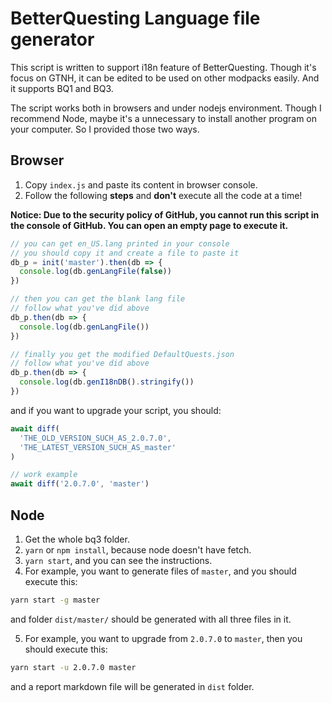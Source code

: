 # BetterQuesting Language file generator

This script is written to support i18n feature of BetterQuesting. Though it's focus on GTNH, it can be edited to be used on other modpacks easily. And it supports BQ1 and BQ3.

The script works both in browsers and under nodejs environment. Though I recommend Node, maybe it's a unnecessary to install another program on your computer. So I provided those two ways.

## Browser

1. Copy `index.js` and paste its content in browser console.
2. Follow the following **steps** and **don't** execute all the code at a time!

**Notice: Due to the security policy of GitHub, you cannot run this script in the console of GitHub. You can open an empty page to execute it.**

```js
// you can get en_US.lang printed in your console
// you should copy it and create a file to paste it
db_p = init('master').then(db => {
  console.log(db.genLangFile(false))
})

// then you can get the blank lang file
// follow what you've did above
db_p.then(db => {
  console.log(db.genLangFile())
})

// finally you get the modified DefaultQuests.json
// follow what you've did above
db_p.then(db => {
  console.log(db.genI18nDB().stringify())
})
```

and if you want to upgrade your script, you should:

```js
await diff(
  'THE_OLD_VERSION_SUCH_AS_2.0.7.0',
  'THE_LATEST_VERSION_SUCH_AS_master'
)

// work example
await diff('2.0.7.0', 'master')
```

## Node

1. Get the whole bq3 folder.
2. `yarn` or `npm install`, because node doesn't have fetch.
3. `yarn start`, and you can see the instructions.
4. For example, you want to generate files of `master`, and you should execute this:

```bash
yarn start -g master
```

and folder `dist/master/` should be generated with all three files in it.

5. For example, you want to upgrade from `2.0.7.0` to `master`, then you should execute this:

```bash
yarn start -u 2.0.7.0 master
```

and a report markdown file will be generated in `dist` folder.
